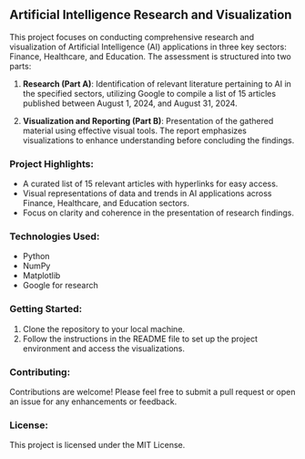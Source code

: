 ## Artificial Intelligence Research and Visualization

This project focuses on conducting comprehensive research and visualization of Artificial Intelligence (AI) applications in three key sectors: Finance, Healthcare, and Education. The assessment is structured into two parts:

1. **Research (Part A)**: Identification of relevant literature pertaining to AI in the specified sectors, utilizing Google to compile a list of 15 articles published between August 1, 2024, and August 31, 2024. 

2. **Visualization and Reporting (Part B)**: Presentation of the gathered material using effective visual tools. The report emphasizes visualizations to enhance understanding before concluding the findings.

### Project Highlights:
- A curated list of 15 relevant articles with hyperlinks for easy access.
- Visual representations of data and trends in AI applications across Finance, Healthcare, and Education sectors.
- Focus on clarity and coherence in the presentation of research findings.

### Technologies Used:
- Python
- NumPy
- Matplotlib
- Google for research

### Getting Started:
1. Clone the repository to your local machine.
2. Follow the instructions in the README file to set up the project environment and access the visualizations.

### Contributing:
Contributions are welcome! Please feel free to submit a pull request or open an issue for any enhancements or feedback.

### License:
This project is licensed under the MIT License.

